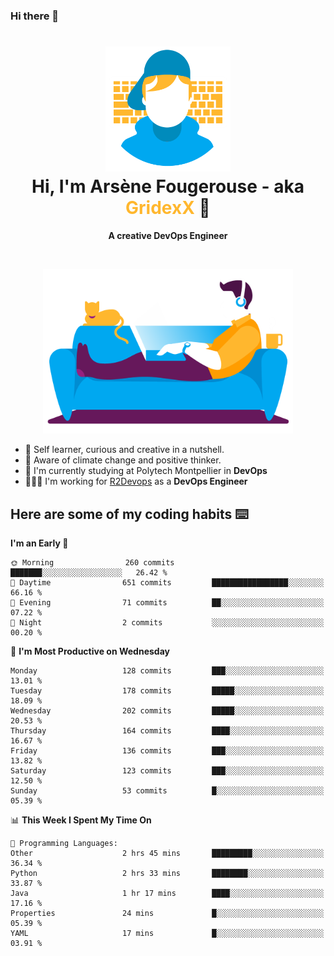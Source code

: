 ### Hi there 👋

<!--
**GridexX/gridexx** is a ✨ _special_ ✨ repository because its `README.md` (this file) appears on your GitHub profile.

Here are some ideas to get you started:

- 🔭 I’m currently working on ...
- 🌱 I’m currently learning ...
- 👯 I’m looking to collaborate on ...
- 🤔 I’m looking for help with ...
- 💬 Ask me about ...
- 📫 How to reach me: ...
- 😄 Pronouns: ...
- ⚡ Fun fact: ...
-->


<!-- Header -->
<h1 align="center">
  <img src="./images/user_profile.png" width="200">
  <br>
  Hi, I'm Arsène Fougerouse - aka <span style="color:#ffb72e">GridexX</span> 👋
</h1>


<p align="center">
  <b>A creative DevOps Engineer </b>
</p>
<br/>
<p align="center">
  <img src="./images/man_couch.png" width="400">
</p>

- 🎨 Self learner, curious and creative in a nutshell. 
- 🌱 Aware of climate change and positive thinker.
- 📕 I'm currently studying at Polytech Montpellier in **DevOps**
- 👨🏻‍💻 I'm working for [R2Devops](https://r2devops.io) as a **DevOps Engineer**


## Here are some of my coding habits ⌨️

<!-- Add a section about tech and Ops stack
  Like this one : https://github.com/Xanthus58#-tech-stack
-->
<!--START_SECTION:waka-->
**I'm an Early 🐤** 

```text
🌞 Morning                260 commits         ███████░░░░░░░░░░░░░░░░░░   26.42 % 
🌆 Daytime                651 commits         █████████████████░░░░░░░░   66.16 % 
🌃 Evening                71 commits          ██░░░░░░░░░░░░░░░░░░░░░░░   07.22 % 
🌙 Night                  2 commits           ░░░░░░░░░░░░░░░░░░░░░░░░░   00.20 % 
```
📅 **I'm Most Productive on Wednesday** 

```text
Monday                   128 commits         ███░░░░░░░░░░░░░░░░░░░░░░   13.01 % 
Tuesday                  178 commits         █████░░░░░░░░░░░░░░░░░░░░   18.09 % 
Wednesday                202 commits         █████░░░░░░░░░░░░░░░░░░░░   20.53 % 
Thursday                 164 commits         ████░░░░░░░░░░░░░░░░░░░░░   16.67 % 
Friday                   136 commits         ███░░░░░░░░░░░░░░░░░░░░░░   13.82 % 
Saturday                 123 commits         ███░░░░░░░░░░░░░░░░░░░░░░   12.50 % 
Sunday                   53 commits          █░░░░░░░░░░░░░░░░░░░░░░░░   05.39 % 
```


📊 **This Week I Spent My Time On** 

```text
💬 Programming Languages: 
Other                    2 hrs 45 mins       █████████░░░░░░░░░░░░░░░░   36.34 % 
Python                   2 hrs 33 mins       ████████░░░░░░░░░░░░░░░░░   33.87 % 
Java                     1 hr 17 mins        ████░░░░░░░░░░░░░░░░░░░░░   17.16 % 
Properties               24 mins             █░░░░░░░░░░░░░░░░░░░░░░░░   05.39 % 
YAML                     17 mins             █░░░░░░░░░░░░░░░░░░░░░░░░   03.91 % 
```


<!--END_SECTION:waka-->

